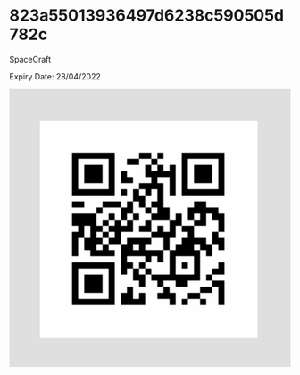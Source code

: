 # 823a55013936497d6238c590505d782c
SpaceCraft

Expiry Date: 28/04/2022

![alt text](https://github.com/msmete/823a55013936497d6238c590505d782c/blob/main/Qr/SpaceCraftQR.png)
